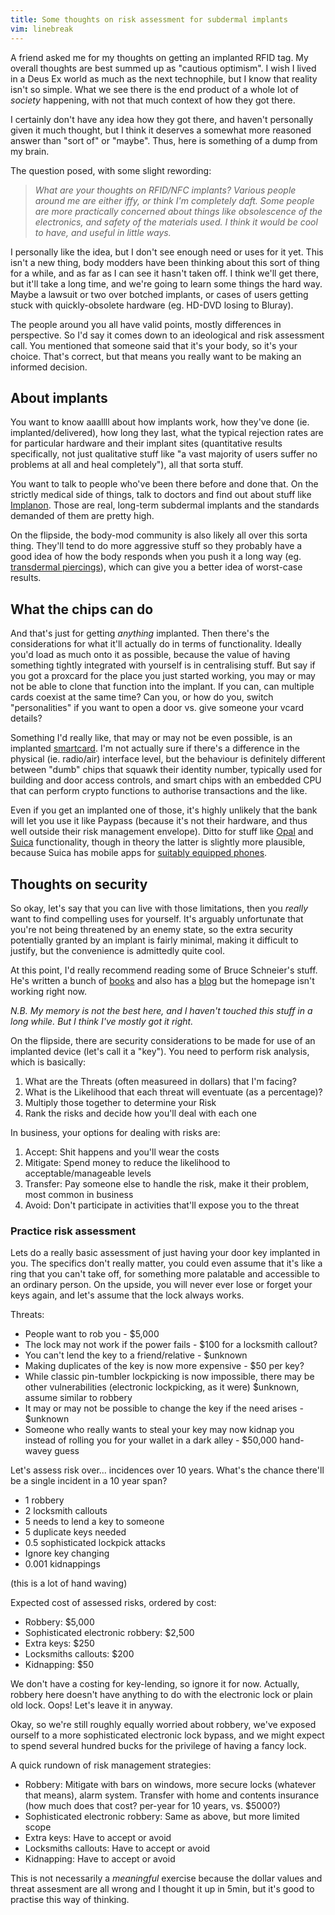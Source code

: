 ```yaml
---
title: Some thoughts on risk assessment for subdermal implants
vim: linebreak
---
```


A friend asked me for my thoughts on getting an implanted RFID tag. My overall thoughts are best summed up as "cautious optimism". I wish I lived in a Deus Ex world as much as the next technophile, but I know that reality isn't so simple. What we see there is the end product of a whole lot of *society* happening, with not that much context of how they got there.

I certainly don't have any idea how they got there, and haven't personally given it much thought, but I think it deserves a somewhat more reasoned answer than "sort of" or "maybe". Thus, here is something of a dump from my brain.

The question posed, with some slight rewording:

> *What are your thoughts on RFID/NFC implants? Various people around me are either iffy, or think I'm completely daft. Some people are more practically concerned about things like obsolescence of the electronics, and safety of the materials used. I think it would be cool to have, and useful in little ways.*

I personally like the idea, but I don't see enough need or uses for it yet. This isn't a new thing, body modders have been thinking about this sort of thing for a while, and as far as I can see it hasn't taken off. I think we'll get there, but it'll take a long time, and we're going to learn some things the hard way. Maybe a lawsuit or two over botched implants, or cases of users getting stuck with quickly-obsolete hardware (eg. HD-DVD losing to Bluray).

The people around you all have valid points, mostly differences in perspective. So I'd say it comes down to an ideological and risk assessment call. You mentioned that someone said that it's your body, so it's your choice. That's correct, but that means you really want to be making an informed decision.


## About implants

You want to know aaallll about how implants work, how they've done (ie. implanted/delivered), how long they last, what the typical rejection rates are for particular hardware and their implant sites (quantitative results specifically, not just qualitative stuff like "a vast majority of users suffer no problems at all and heal completely"), all that sorta stuff.

You want to talk to people who've been there before and done that. On the strictly medical side of things, talk to doctors and find out about stuff like [Implanon](http://en.wikipedia.org/wiki/Nexplanon). Those are real, long-term subdermal implants and the standards demanded of them are pretty high.

On the flipside, the body-mod community is also likely all over this sorta thing. They'll tend to do more aggressive stuff so they probably have a good idea of how the body responds when you push it a long way (eg. [transdermal piercings](http://en.wikipedia.org/wiki/Transdermal_implant)), which can give you a better idea of worst-case results.


## What the chips can do

And that's just for getting *anything* implanted. Then there's the considerations for what it'll actually do in terms of functionality. Ideally you'd load as much onto it as possible, because the value of having something tightly integrated with yourself is in centralising stuff. But say if you got a proxcard for the place you just started working, you may or may not be able to clone that function into the implant. If you can, can multiple cards coexist at the same time? Can you, or how do you, switch "personalities" if you want to open a door vs. give someone your vcard details?

Something I'd really like, that may or may not be even possible, is an implanted [smartcard](http://en.wikipedia.org/wiki/Smart_card). I'm not actually sure if there's a difference in the physical (ie. radio/air) interface level, but the behaviour is definitely different between "dumb" chips that squawk their identity number, typically used for building and door access controls, and smart chips with an embedded CPU that can perform crypto functions to authorise transactions and the like.

Even if you get an implanted one of those, it's highly unlikely that the bank will let you use it like Paypass (because it's not their hardware, and thus well outside their risk management envelope). Ditto for stuff like [Opal](http://en.wikipedia.org/wiki/Opal_card) and [Suica](http://en.wikipedia.org/wiki/Suica) functionality, though in theory the latter is slightly more plausible, because Suica has mobile apps for [suitably equipped phones](http://en.wikipedia.org/wiki/Mobile_Suica).


## Thoughts on security

So okay, let's say that you can live with those limitations, then you *really* want to find compelling uses for yourself. It's arguably unfortunate that you're not being threatened by an enemy state, so the extra security potentially granted by an implant is fairly minimal, making it difficult to justify, but the convenience is admittedly quite cool.

At this point, I'd really recommend reading some of Bruce Schneier's stuff. He's written a bunch of [books](http://en.wikipedia.org/wiki/Bruce_Schneier#Publications) and also has a [blog](https://www.schneier.com/blog/calendar.html) but the homepage isn't working right now.

*N.B. My memory is not the best here, and I haven't touched this stuff in a long while. But I think I've mostly got it right.*

On the flipside, there are security considerations to be made for use of an implanted device (let's call it a "key"). You need to perform risk analysis, which is basically:

1. What are the Threats (often measureed in dollars) that I'm facing?
2. What is the Likelihood that each threat will eventuate (as a percentage)?
3. Multiply those together to determine your Risk
4. Rank the risks and decide how you'll deal with each one

In business, your options for dealing with risks are:

1. Accept: Shit happens and you'll wear the costs
2. Mitigate: Spend money to reduce the likelihood to acceptable/manageable levels
3. Transfer: Pay someone else to handle the risk, make it their problem, most common in business
4. Avoid: Don't participate in activities that'll expose you to the threat


### Practice risk assessment

Lets do a really basic assessment of just having your door key implanted in you. The specifics don't really matter, you could even assume that it's like a ring that you can't take off, for something more palatable and accessible to an ordinary person. On the upside, you will never ever lose or forget your keys again, and let's assume that the lock always works.

Threats:

* People want to rob you - $5,000
* The lock may not work if the power fails - $100 for a locksmith callout?
* You can't lend the key to a friend/relative - $unknown
* Making duplicates of the key is now more expensive - $50 per key?
* While classic pin-tumbler lockpicking is now impossible, there may be other vulnerabilities (electronic lockpicking, as it were) $unknown, assume similar to robbery
* It may or may not be possible to change the key if the need arises - $unknown
* Someone who really wants to steal your key may now kidnap you instead of rolling you for your wallet in a dark alley - $50,000 hand-wavey guess

Let's assess risk over... incidences over 10 years. What's the chance there'll be a single incident in a 10 year span?

* 1 robbery
* 2 locksmith callouts
* 5 needs to lend a key to someone
* 5 duplicate keys needed
* 0.5 sophisticated lockpick attacks
* Ignore key changing
* 0.001 kidnappings

(this is a lot of hand waving)

Expected cost of assessed risks, ordered by cost:

* Robbery: $5,000
* Sophisticated electronic robbery: $2,500
* Extra keys: $250
* Locksmiths callouts: $200
* Kidnapping: $50

We don't have a costing for key-lending, so ignore it for now. Actually, robbery here doesn't have anything to do with the electronic lock or plain old lock. Oops! Let's leave it in anyway.

Okay, so we're still roughly equally worried about robbery, we've exposed ourself to a more sophisticated electronic lock bypass, and we might expect to spend several hundred bucks for the privilege of having a fancy lock.

A quick rundown of risk management strategies:

* Robbery: Mitigate with bars on windows, more secure locks (whatever that means), alarm system. Transfer with home and contents insurance (how much does that cost? per-year for 10 years, vs. $5000?)
* Sophisticated electronic robbery: Same as above, but more limited scope
* Extra keys: Have to accept or avoid
* Locksmiths callouts: Have to accept or avoid
* Kidnapping: Have to accept or avoid

This is not necessarily a *meaningful* exercise because the dollar values and threat assesment are all wrong and I thought it up in 5min, but it's good to practise this way of thinking.
